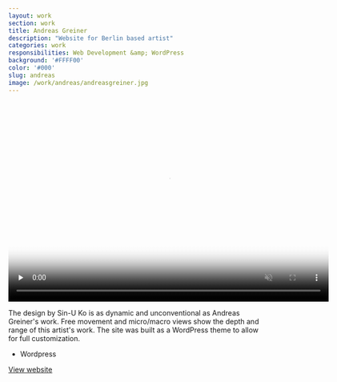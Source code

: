 ```yaml
---
layout: work
section: work
title: Andreas Greiner
description: "Website for Berlin based artist"
categories: work
responsibilities: Web Development &amp; WordPress
background: '#FFFF00'
color: '#000'
slug: andreas
image: /work/andreas/andreasgreiner.jpg
---
```


<div>
  <video muted playsinline id="joanna" class="browser_img" title="Andreas Greiner"
    preload="none" width="640" height="400" poster="{{ site.root }}{{ page.image }}" data-setup="{}">
    <source src="{{ site.root }}/work/andreas/andreasgreiner.mp4" type='video/mp4'>
  </video>
</div>

The design by Sin-U Ko is as dynamic and unconventional as Andreas Greiner's work. Free movement and micro/macro views show the depth and range of this artist's work. The site was built as a WordPress theme to allow for full customization. 

<ul class="tags">
  <li>Wordpress</li>
</ul>

<a href="http://andreasgreiner.com" class="button" rel="external">View website</a>